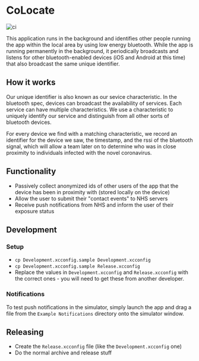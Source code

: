 # CoLocate 
![ci](https://github.com/nhsx/sonar-colocate-ios/workflows/ci/badge.svg)

This application runs in the background and identifies other people running the
app within the local area by using low energy bluetooth. While the app is running
permanently in the background, it periodically broadcasts and listens for other 
bluetooth-enabled devices (iOS and Android at this time) that also broadcast the
same unique identifier.

How it works
------------
Our unique identifier is also known as our sevice characteristic. In the bluetooth
spec, devices can broadcast the availability of services. Each service can have 
multiple characteristics. We use a characteristic to uniquely identify our service
and distinguish from all other sorts of bluetooth devices.

For every device we find with a matching characteristic, we record an identifier
for the device we saw, the timestamp, and the rssi of the bluetooth signal, which
will allow a team later on to determine who was in close proximity to individuals
infected with the novel coronavirus.

Functionality
-------------
* Passively collect anonymized ids of other users of the app that the device
  has been in proximity with (stored locally on the device)
* Allow the user to submit their "contact events" to NHS servers
* Receive push notifications from NHS and inform the user of their exposure
  status

## Development

### Setup

- `cp Development.xcconfig.sample Development.xcconfig`
- `cp Development.xcconfig.sample Release.xcconfig`
- Replace the values in `Development.xcconfig` and `Release.xcconfig` with the
  correct ones - you will need to get these from another developer.

### Notifications

To test push notifications in the simulator, simply launch the app and drag a
file from the `Example Notifications` directory onto the simulator window.

## Releasing

- Create the `Release.xcconfig` file (like the `Development.xcconfig` one)
- Do the normal archive and release stuff

